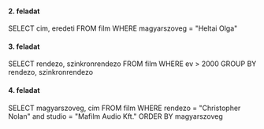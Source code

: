 #### 2. feladat

SELECT cim, eredeti FROM film WHERE magyarszoveg = "Heltai Olga"

#### 3. feladat

SELECT rendezo, szinkronrendezo FROM film WHERE ev > 2000 GROUP BY rendezo, szinkronrendezo

#### 4. feladat

SELECT magyarszoveg, cim FROM film WHERE rendezo = "Christopher Nolan" and studio = "Mafilm Audio Kft." ORDER BY magyarszoveg